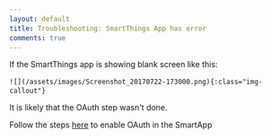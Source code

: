 ```yaml
---
layout: default
title: Troubleshooting: SmartThings App has error
comments: true
---
```


If the SmartThings app is showing blank screen like this:

    ![](/assets/images/Screenshot_20170722-173000.png){:class="img-callout"}

It is likely that the OAuth step wasn't done. 

Follow the steps [here](/security-alarm-system/setup/discovery) to enable OAuth in the SmartApp
